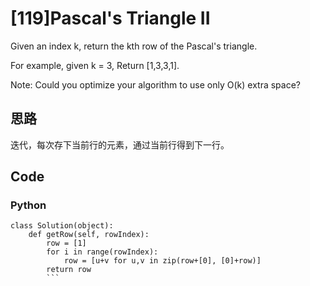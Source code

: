 # [119]Pascal's Triangle II

Given an index k, return the kth row of the Pascal's triangle.

For example, given k = 3,
Return [1,3,3,1].

Note:
Could you optimize your algorithm to use only O(k) extra space?

## 思路
迭代，每次存下当前行的元素，通过当前行得到下一行。


## Code

### Python

```
class Solution(object):
    def getRow(self, rowIndex):
        row = [1]
        for i in range(rowIndex):
            row = [u+v for u,v in zip(row+[0], [0]+row)]
        return row
        ```





